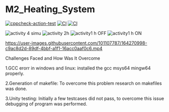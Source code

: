 # M2_Heating_System
[![cppcheck-action-test](https://github.com/Priyakanojiya16/M2_Heating_System/actions/workflows/cppcheck.yml/badge.svg?branch=main)](https://github.com/Priyakanojiya16/M2_Heating_System/actions/workflows/cppcheck.yml)
[![CI](https://github.com/Priyakanojiya16/M2_Heating_System/actions/workflows/main.yml/badge.svg)](https://github.com/Priyakanojiya16/M2_Heating_System/actions/workflows/main.yml)
[![CI](https://github.com/Priyakanojiya16/M2_Heating_System/actions/workflows/main.yml/badge.svg)](https://github.com/Priyakanojiya16/M2_Heating_System/actions/workflows/main.yml)

![activity 4 simu](https://user-images.githubusercontent.com/101107787/164267271-a49952a6-b3fd-4669-8fee-b1b809dacaf0.jpg)
![activity 2h](https://user-images.githubusercontent.com/101107787/164267284-3fa47936-3eb5-448d-86ff-8e38e35d0c74.jpg)
![activity1 h OFF](https://user-images.githubusercontent.com/101107787/164267327-f6deef9a-c759-4273-9a99-2be5fff1180e.jpg)
![activity1 h ON](https://user-images.githubusercontent.com/101107787/164267349-3f158772-959b-4b41-88b5-20380313baf0.jpg)

https://user-images.githubusercontent.com/101107787/164270998-c9ac8d2d-89df-4bbf-a1f1-16acc0aaf0c6.mp4












Challenges Faced and How Was It Overcome


1.GCC erorr in windows and linux: installed the gcc msys64 mingw64 properly.

2.Generation of makefile: To overcome this problem research on makefiles was done.

3.Unity testing: Initially a few testcases did not pass, to overcome this issue debugging of program was performed.
